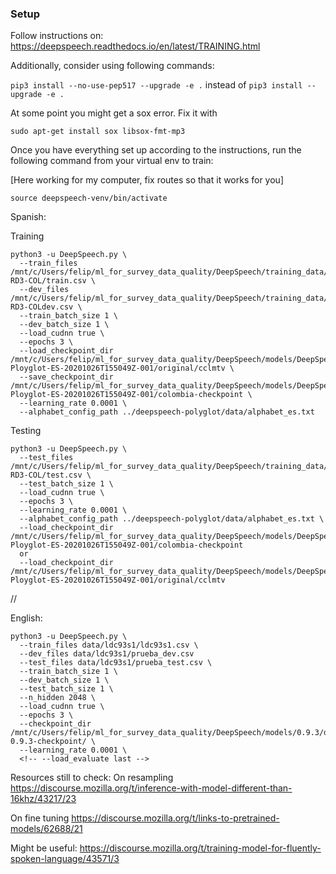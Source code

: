 ### Setup

Follow instructions on:
https://deepspeech.readthedocs.io/en/latest/TRAINING.html

Additionally, consider using following commands:

`pip3 install --no-use-pep517 --upgrade -e .` instead of `pip3 install --upgrade -e .`

At some point you might get a sox error. Fix it with

`sudo apt-get install sox libsox-fmt-mp3`

Once you have everything set up according to the instructions, run the following command from your virtual env to train:

[Here working for my computer, fix routes so that it works for you]

`source deepspeech-venv/bin/activate`

Spanish:

Training
```
python3 -u DeepSpeech.py \
  --train_files /mnt/c/Users/felip/ml_for_survey_data_quality/DeepSpeech/training_data/RECOVER-RD3-COL/train.csv \
  --dev_files /mnt/c/Users/felip/ml_for_survey_data_quality/DeepSpeech/training_data/RECOVER-RD3-COLdev.csv \
  --train_batch_size 1 \
  --dev_batch_size 1 \
  --load_cudnn true \
  --epochs 3 \
  --load_checkpoint_dir /mnt/c/Users/felip/ml_for_survey_data_quality/DeepSpeech/models/DeepSpeech-Ployglot-ES-20201026T155049Z-001/original/cclmtv \
  --save_checkpoint_dir /mnt/c/Users/felip/ml_for_survey_data_quality/DeepSpeech/models/DeepSpeech-Ployglot-ES-20201026T155049Z-001/colombia-checkpoint \
  --learning_rate 0.0001 \
  --alphabet_config_path ../deepspeech-polyglot/data/alphabet_es.txt
```
Testing
```
python3 -u DeepSpeech.py \
  --test_files /mnt/c/Users/felip/ml_for_survey_data_quality/DeepSpeech/training_data/RECOVER-RD3-COL/test.csv \
  --test_batch_size 1 \
  --load_cudnn true \
  --epochs 3 \
  --learning_rate 0.0001 \
  --alphabet_config_path ../deepspeech-polyglot/data/alphabet_es.txt \
  --load_checkpoint_dir /mnt/c/Users/felip/ml_for_survey_data_quality/DeepSpeech/models/DeepSpeech-Ployglot-ES-20201026T155049Z-001/colombia-checkpoint
  or
  --load_checkpoint_dir /mnt/c/Users/felip/ml_for_survey_data_quality/DeepSpeech/models/DeepSpeech-Ployglot-ES-20201026T155049Z-001/original/cclmtv
 ```

//

English:
```
python3 -u DeepSpeech.py \
  --train_files data/ldc93s1/ldc93s1.csv \
  --dev_files data/ldc93s1/prueba_dev.csv
  --test_files data/ldc93s1/prueba_test.csv \
  --train_batch_size 1 \
  --dev_batch_size 1 \
  --test_batch_size 1 \
  --n_hidden 2048 \
  --load_cudnn true \
  --epochs 3 \
  --checkpoint_dir  /mnt/c/Users/felip/ml_for_survey_data_quality/DeepSpeech/models/0.9.3/deepspeech-0.9.3-checkpoint/ \
  --learning_rate 0.0001 \
  <!-- --load_evaluate last -->
```


Resources still to check:
On resampling
https://discourse.mozilla.org/t/inference-with-model-different-than-16khz/43217/23

On fine tuning
https://discourse.mozilla.org/t/links-to-pretrained-models/62688/21

Might be useful:
https://discourse.mozilla.org/t/training-model-for-fluently-spoken-language/43571/3
